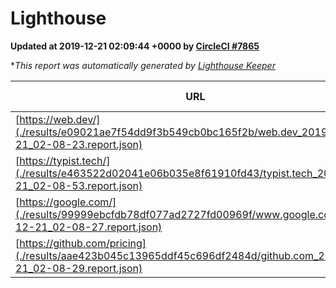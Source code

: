 
# Lighthouse

**Updated at 2019-12-21 02:09:44 +0000 by [CircleCI #7865](https://circleci.com/gh/ItinerisLtd/lighthouse-keeper-example/7865)**

**This report was automatically generated by [Lighthouse Keeper](https://github.com/itinerisltd/lighthouse-keeper)*

| URL | Performance | Accessibility | Best Practices | SEO | PWA | Updated At |
| --- | --- | --- | --- | --- | --- | --- |
| [https://web.dev/](./results/e09021ae7f54dd9f3b549cb0bc165f2b/web.dev_2019-12-21_02-08-23.report.json) | 0.93 | 0.88 | 1 | 1 | 0.93 | 2019-12-21T02:08:23.800Z |
| [https://typist.tech/](./results/e463522d02041e06b035e8f61910fd43/typist.tech_2019-12-21_02-08-53.report.json) | 0.98 | 0.92 | 0.79 | 1 | 0.59 | 2019-12-21T02:08:53.226Z |
| [https://google.com/](./results/99999ebcfdb78df077ad2727fd00969f/www.google.com_2019-12-21_02-08-27.report.json) | 0.95 | 0.86 | 0.93 | 0.92 | 0.56 | 2019-12-21T02:08:27.822Z |
| [https://github.com/pricing](./results/aae423b045c13965ddf45c696df2484d/github.com_2019-12-21_02-08-29.report.json) | 0.9 | 0.93 | 0.93 | 0.9 | 0.56 | 2019-12-21T02:08:29.530Z |
